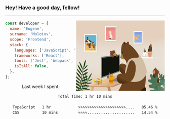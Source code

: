 ### Hey! Have a good day, fellow!
---
<img align='right' alt='GIF' vertical-align='center' src='./src/giphy.gif' width='280px' height='222px'/>

```javascript
const developer = {
  name: 'Eugene',
  surname: 'Molotov',
  scope: 'Frontend',
  stack: {
    languages: ['JavaScript', 'TypeScript'],
    frameworks: ['React'],
    tools: ['Jest', 'Webpack', 'Sass'],
    isItAll: false,
  },
};
```
<p align="center">
  Last week I spent:
</p>
<div align="center">
<!--START_SECTION:waka-->

```txt
Total Time: 1 hr 10 mins

TypeScript   1 hr            ✎✎✎✎✎✎✎✎✎✎✎✎✎✎✎✎✎✎✎✎✎....   85.46 %
CSS          10 mins         ✎✎✎✎.....................   14.54 %
```

<!--END_SECTION:waka-->

